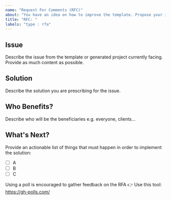 ```yaml
---
name: "Request For Comments (RFC)"
about: "You have an idea on how to improve the template. Propose your idea so that the team can provide feedback."
title: "RFC: "
labels: "type : rfa"
---
```


## Issue

Describe the issue from the template or generated project currently facing. Provide as much content as possible.

## Solution

Describe the solution you are prescribing for the issue.

## Who Benefits?

Describe who will be the beneficiaries e.g. everyone, clients...

## What's Next?

Provide an actionable list of things that must happen in order to implement the solution:

- [ ] A
- [ ] B
- [ ] C

Using a poll is encouraged to gather feedback on the RFA 👉 Use this tool: https://gh-polls.com/